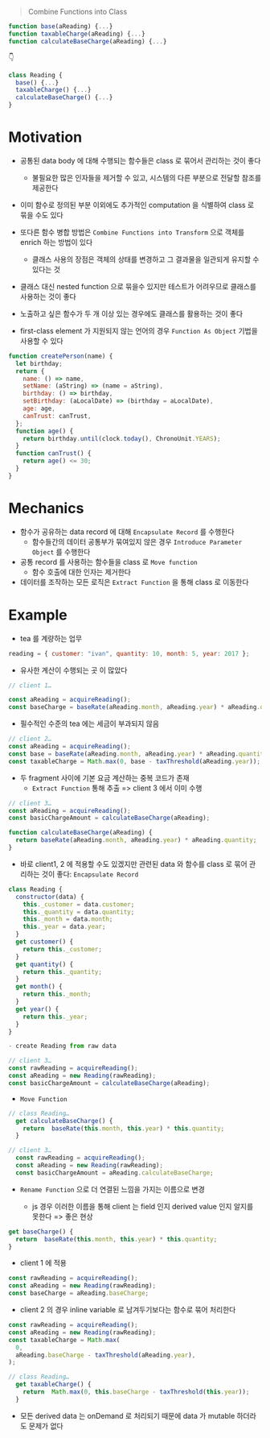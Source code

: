 > Combine Functions into Class

```js
function base(aReading) {...}
function taxableCharge(aReading) {...}
function calculateBaseCharge(aReading) {...}
```

👇

```js
class Reading {
  base() {...}
  taxableCharge() {...}
  calculateBaseCharge() {...}
}
```

# Motivation

- 공통된 data body 에 대해 수행되는 함수들은 class 로 묶어서 관리하는 것이 좋다
  - 불필요한 많은 인자들을 제거할 수 있고, 시스템의 다른 부분으로 전달할 참조를 제공한다
- 이미 함수로 정의된 부분 이외에도 추가적인 computation 을 식별하여 class 로 묶을 수도 있다

- 또다른 함수 병합 방법은 `Combine Functions into Transform` 으로 객체를 enrich 하는 방법이 있다
  - 클래스 사용의 장점은 객체의 상태를 변경하고 그 결과물을 일관되게 유지할 수 있다는 것
- 클래스 대신 nested function 으로 묶을수 있지만 테스트가 어려우므로 클래스를 사용하는 것이 좋다
- 노출하고 싶은 함수가 두 개 이상 있는 경우에도 클래스를 활용하는 것이 좋다

- first-class element 가 지원되지 않는 언어의 경우 `Function As Object` 기법을 사용할 수 있다

```js
function createPerson(name) {
  let birthday;
  return {
    name: () => name,
    setName: (aString) => (name = aString),
    birthday: () => birthday,
    setBirthday: (aLocalDate) => (birthday = aLocalDate),
    age: age,
    canTrust: canTrust,
  };
  function age() {
    return birthday.until(clock.today(), ChronoUnit.YEARS);
  }
  function canTrust() {
    return age() <= 30;
  }
}
```

# Mechanics

- 함수가 공유하는 data record 에 대해 `Encapsulate Record` 를 수행한다
  - 함수들간의 데이터 공통부가 묶여있지 않은 경우 `Introduce Parameter Object` 를 수행한다
- 공통 record 를 사용하는 함수들을 class 로 `Move function`
  - 함수 호출에 대한 인자는 제거한다
- 데이터를 조작하는 모든 로직은 `Extract Function` 을 통해 class 로 이동한다

# Example

- tea 를 계량하는 업무

```js
reading = { customer: "ivan", quantity: 10, month: 5, year: 2017 };
```

- 유사한 계산이 수행되는 곳 이 많았다

```js
// client 1…

const aReading = acquireReading();
const baseCharge = baseRate(aReading.month, aReading.year) * aReading.quantity;
```

- 필수적인 수준의 tea 에는 세금이 부과되지 않음

```js
// client 2…
const aReading = acquireReading();
const base = baseRate(aReading.month, aReading.year) * aReading.quantity;
const taxableCharge = Math.max(0, base - taxThreshold(aReading.year));
```

- 두 fragment 사이에 기본 요금 계산하는 중복 코드가 존재
  - `Extract Function` 통해 추출 => client 3 에서 이미 수행

```js
// client 3…
const aReading = acquireReading();
const basicChargeAmount = calculateBaseCharge(aReading);

function calculateBaseCharge(aReading) {
  return baseRate(aReading.month, aReading.year) * aReading.quantity;
}
```

- 바로 client1, 2 에 적용할 수도 있겠지만 관련된 data 와 함수를 class 로 묶어 관리하는 것이 좋다: `Encapsulate Record`

```js
class Reading {
  constructor(data) {
    this._customer = data.customer;
    this._quantity = data.quantity;
    this._month = data.month;
    this._year = data.year;
  }
  get customer() {
    return this._customer;
  }
  get quantity() {
    return this._quantity;
  }
  get month() {
    return this._month;
  }
  get year() {
    return this._year;
  }
}

- create Reading from raw data
```

```js
// client 3…
const rawReading = acquireReading();
const aReading = new Reading(rawReading);
const basicChargeAmount = calculateBaseCharge(aReading);
```

- `Move Function`

```js
// class Reading…
  get calculateBaseCharge() {
    return  baseRate(this.month, this.year) * this.quantity;
  }

// client 3…
  const rawReading = acquireReading();
  const aReading = new Reading(rawReading);
  const basicChargeAmount = aReading.calculateBaseCharge;
```

- `Rename Function` 으로 더 연결된 느낌을 가지는 이름으로 변경

  - js 경우 이러한 이름을 통해 client 는 field 인지 derived value 인지 알지를 못한다 => 좋은 현상

```js
get baseCharge() {
  return  baseRate(this.month, this.year) * this.quantity;
}
```

- client 1 에 적용

```js
const rawReading = acquireReading();
const aReading = new Reading(rawReading);
const baseCharge = aReading.baseCharge;
```

- client 2 의 경우 inline variable 로 남겨두기보다는 함수로 묶어 처리한다

```js
const rawReading = acquireReading();
const aReading = new Reading(rawReading);
const taxableCharge = Math.max(
  0,
  aReading.baseCharge - taxThreshold(aReading.year),
);
```

```js
// class Reading…
  get taxableCharge() {
    return  Math.max(0, this.baseCharge - taxThreshold(this.year));
  }
```

- 모든 derived data 는 onDemand 로 처리되기 때문에 data 가 mutable 하더라도 문제가 없다
